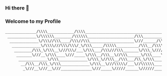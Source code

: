 ### Hi there 👋
### Welcome to my Profile

<!--
**mojtabavi/mojtabavi** is a ✨ _special_ ✨ repository because its `README.md` (this file) appears on your GitHub profile.

Here are some ideas to get you started:

- 🔭 I’m currently working on ...
- 🌱 I’m currently learning ...
- 👯 I’m looking to collaborate on ...
- 🤔 I’m looking for help with ...
- 💬 Ask me about ...
- 📫 How to reach me: ...
- 😄 Pronouns: ...
- ⚡ Fun fact: ...
-->
```txt
______________/\\\\____________/\\\\________________________________________________________/\\\_______________________________________________________        
 _____________\/\\\\\\________/\\\\\\_____________________/\\\______________________________\/\\\_______________________________________________________       
  _____________\/\\\//\\\____/\\\//\\\____________________\///______/\\\_____________________\/\\\______________________________________/\\\_____________      
   _____________\/\\\\///\\\/\\\/_\/\\\_____/\\\\\__________/\\\__/\\\\\\\\\\\__/\\\\\\\\\____\/\\\_________/\\\\\\\\\_____/\\\____/\\\_\///______________     
    ________/\\\_\/\\\__\///\\\/___\/\\\___/\\\///\\\_______\/\\\_\////\\\////__\////////\\\___\/\\\\\\\\\__\////////\\\___\//\\\__/\\\___/\\\__/\\\_______    
     _______\///__\/\\\____\///_____\/\\\__/\\\__\//\\\______\/\\\____\/\\\________/\\\\\\\\\\__\/\\\////\\\___/\\\\\\\\\\___\//\\\/\\\___\/\\\_\///________   
      _____________\/\\\_____________\/\\\_\//\\\__/\\\___/\\_\/\\\____\/\\\_/\\___/\\\/////\\\__\/\\\__\/\\\__/\\\/////\\\____\//\\\\\____\/\\\_____________  
       __/\\\__/\\\_\/\\\_____________\/\\\__\///\\\\\/___\//\\\\\\_____\//\\\\\___\//\\\\\\\\/\\_\/\\\\\\\\\__\//\\\\\\\\/\\____\//\\\_____\/\\\__/\\\__/\\\_ 
        _\///__\///__\///______________\///_____\/////______\//////_______\/////_____\////////\//__\/////////____\////////\//______\///______\///__\///__\///__
```
                                                                  
                                                                  
